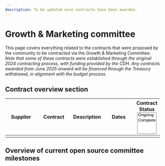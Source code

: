 ```yaml
---
description: To be updated once contracts have been awarded.
---
```


# Growth & Marketing committee

This page covers everything related to the contracts that were proposed by the community to be contracted via the Growth & Marketing Committee. _Note that some of these contracts were established through the original 2024 contracting process, with funding provided by the CDH. Any contracts awarded from June 2025 onward will be financed through the Treasury withdrawal, in alignment with the budget process._

## **Contract overview section**

<table data-full-width="false"><thead><tr><th width="131">Supplier</th><th width="147">Contract</th><th>Description</th><th width="160">Dates</th><th>Contract Status<select multiple><option value="1suRQbkRqH2z" label="Ongoing" color="blue"></option><option value="T4zEAlmGO1Vm" label="Complete" color="blue"></option></select></th></tr></thead><tbody><tr><td></td><td></td><td></td><td> </td><td></td></tr></tbody></table>

## Overview of current open source committee milestones

